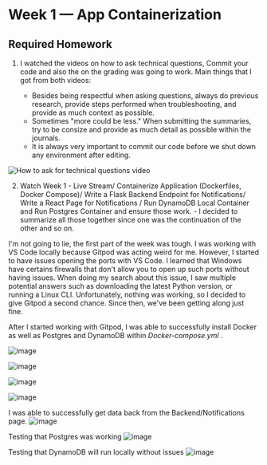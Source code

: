 # Week 1 — App Containerization

## Required Homework 

1. I watched the videos on how to ask technical questions, Commit your code and also the on the grading was going to work. Main things that I got from both videos: 

    -  Besides being respectful when asking questions, always do previous research, provide steps performed when troubleshooting, and provide as much context as possible. 
    -  Sometimes "more could be less." When submitting the summaries, try to be consize and provide as much detail as possible within the journals. 
    -  It is always very important to commit our code before we shut down any environment after editing.


![How to ask for technical questions video](https://user-images.githubusercontent.com/56736452/221334464-4accf619-ad32-45cc-bd92-ebe914555d9e.png)

2. Watch Week 1 - Live Stream/ Containerize Application (Dockerfiles, Docker Compose)/ Write a Flask Backend Endpoint for Notifications/ Write a React Page for Notifications / Run DynamoDB Local Container and Run Postgres Container and ensure those work. - I decided to summarize all those together since one was the continuation of the other and so on. 

I'm not going to lie, the first part of the week was tough. I was working with VS Code locally because Gitpod was acting weird for me. However, I started to have issues opening the ports with VS Code. I learned that Windows have certains firewalls that don't allow you to open up such ports without having issues. When doing my search about this issue, I saw multiple potential answers such as downloading the latest Python version, or running a Linux CLI. Unfortunately, nothing was working, so I decided to give Gitpod a second chance. Since then, we've been getting along just fine. 

After I started working with Gitpod, I was able to successfully install Docker as well as Postgres and DynamoDB within _Docker-compose.yml_ . 

![image](https://user-images.githubusercontent.com/56736452/221334856-5ea3bb58-ae1b-4034-b9e3-17f39ddc56b5.png)

![image](https://user-images.githubusercontent.com/56736452/221334870-de7cf323-9f85-40b6-95b6-e4b125260a31.png)

![image](https://user-images.githubusercontent.com/56736452/221334894-5ac7c267-9f6b-4351-9f63-e09974fecb83.png)

![image](https://user-images.githubusercontent.com/56736452/221334923-f0e838a7-6e8b-4c8c-a8a3-a8e7a68ea13e.png)

I was able to successfully get data back from the Backend/Notifications page. 
![image](https://user-images.githubusercontent.com/56736452/221334962-8994abd5-88a7-47ca-bc5f-647b2cf9d7af.png)

Testing that Postgres was working
![image](https://user-images.githubusercontent.com/56736452/221335915-3024f1da-abd4-4a80-9ed8-d3bfce34a46a.png)

Testing that DynamoDB will run locally without issues
![image](https://user-images.githubusercontent.com/56736452/221337970-8dc68abf-ca61-4d32-afea-848d5ede6f3f.png)


